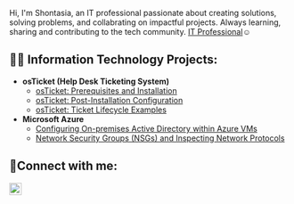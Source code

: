 Hi, I'm Shontasia, an IT professional passionate about creating solutions, solving problems, and collabrating on impactful projects. Always learning, sharing and contributing to the tech community. <a href="https://www.linkedin.com/in/shontasia-crayton-mlt-ascp-891a62160">IT Professional</a>☺</h1>

<h2>👨‍💻 Information Technology Projects:</h2>

- <b>osTicket (Help Desk Ticketing System)</b>
  - [osTicket: Prerequisites and Installation](https://www.github.com/scraytonIT/osticket-prereqs)
  - [osTicket: Post-Installation Configuration](https://www.github.com/scraytonIT/post-install-config)
  - [osTicket: Ticket Lifecycle Examples](https://www.github.com/scraytonIT/ticket-lifecycle)
- <b>Microsoft Azure</b>
  - [Configuring On-premises Active Directory within Azure VMs](https://www.github.com/scraytonIT/configure-ad)
  - [Network Security Groups (NSGs) and Inspecting Network Protocols](https://www.github.com/scraytonIT/azure-network-protocols)

<h2>🤳Connect with me:</h2>


[<img align="left" alt="Josh | LinkedIn" width="22px" src="https://cdn.jsdelivr.net/npm/simple-icons@v3/icons/linkedin.svg" />][linkedin]

[linkedin]: https://www.linkedin.com/in/shontasia-crayton-mlt-ascp-891a62160
